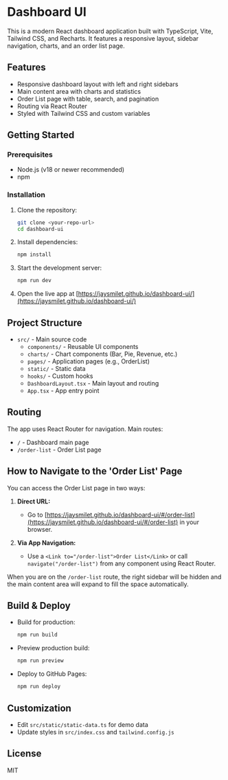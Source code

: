 # Dashboard UI

This is a modern React dashboard application built with TypeScript, Vite, Tailwind CSS, and Recharts. It features a responsive layout, sidebar navigation, charts, and an order list page.

## Features

- Responsive dashboard layout with left and right sidebars
- Main content area with charts and statistics
- Order List page with table, search, and pagination
- Routing via React Router
- Styled with Tailwind CSS and custom variables

## Getting Started

### Prerequisites

- Node.js (v18 or newer recommended)
- npm

### Installation

1. Clone the repository:
   ```sh
   git clone <your-repo-url>
   cd dashboard-ui
   ```
2. Install dependencies:
   ```sh
   npm install
   ```
3. Start the development server:
   ```sh
   npm run dev
   ```
4. Open the live app at [https://jaysmilet.github.io/dashboard-ui/](https://jaysmilet.github.io/dashboard-ui/)

## Project Structure

- `src/` - Main source code
  - `components/` - Reusable UI components
  - `charts/` - Chart components (Bar, Pie, Revenue, etc.)
  - `pages/` - Application pages (e.g., OrderList)
  - `static/` - Static data
  - `hooks/` - Custom hooks
  - `DashboardLayout.tsx` - Main layout and routing
  - `App.tsx` - App entry point

## Routing

The app uses React Router for navigation. Main routes:

- `/` - Dashboard main page
- `/order-list` - Order List page

## How to Navigate to the 'Order List' Page

You can access the Order List page in two ways:

1. **Direct URL:**

   - Go to [https://jaysmilet.github.io/dashboard-ui/#/order-list](https://jaysmilet.github.io/dashboard-ui/#/order-list) in your browser.

2. **Via App Navigation:**
   - Use a `<Link to="/order-list">Order List</Link>` or call `navigate("/order-list")` from any component using React Router.

When you are on the `/order-list` route, the right sidebar will be hidden and the main content area will expand to fill the space automatically.

## Build & Deploy

- Build for production:
  ```sh
  npm run build
  ```
- Preview production build:
  ```sh
  npm run preview
  ```
- Deploy to GitHub Pages:
  ```sh
  npm run deploy
  ```

## Customization

- Edit `src/static/static-data.ts` for demo data
- Update styles in `src/index.css` and `tailwind.config.js`

## License

MIT
